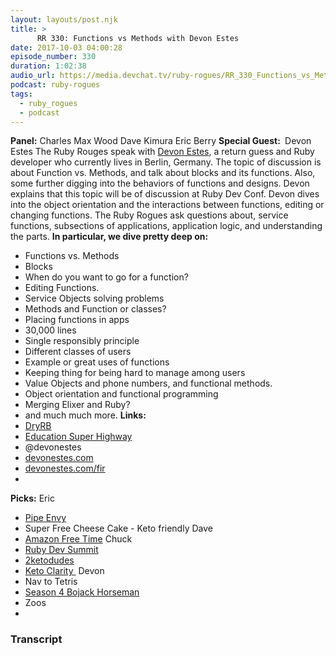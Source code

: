 ```yaml
---
layout: layouts/post.njk
title: >
      RR 330: Functions vs Methods with Devon Estes
date: 2017-10-03 04:00:28
episode_number: 330
duration: 1:02:38
audio_url: https://media.devchat.tv/ruby-rogues/RR_330_Functions_vs_Methods_with_Devon_Estes_mixdown.mp3
podcast: ruby-rogues
tags: 
  - ruby_rogues
  - podcast
---
```


 **Panel:** Charles Max Wood Dave Kimura Eric Berry **Special Guest:&nbsp;** Devon Estes The Ruby Rouges speak with [Devon Estes](https://github.com/devonestes), a return guess and Ruby developer who currently lives in Berlin, Germany. The topic of discussion is about Function vs. Methods, and talk about blocks and its functions. Also, some further digging into the behaviors of functions and designs. Devon explains that this topic will be of discussion at Ruby Dev Conf. Devon dives into the object orientation and the interactions between functions, editing or changing functions. The Ruby Rogues ask questions about, service functions, subsections of applications, application logic, and understanding the parts. **In particular, we dive pretty deep on:**
- Functions vs. Methods
- Blocks
- When do you want to go for a function?
- Editing Functions.
- Service Objects solving problems
- Methods and Function or classes?
- Placing functions in apps
- 30,000 lines
- Single responsibly principle
- Different classes of users
- Example or great uses of functions
- Keeping thing for being hard to manage among users
- Value Objects and phone numbers, and functional methods.
- Object orientation and functional programming
- Merging Elixer and Ruby?
- and much much more.
**Links:&nbsp;**
- [DryRB](https://github.com/dry-rb/dry-rb.org)
- [Education Super Highway](https://www.educationsuperhighway.org)
- @devonestes
- [devonestes.com](http://devonestes.com)
- [devonestes.com/fir](http://devonestes.com/fir)
- 
**Picks:** Eric
- [Pipe Envy](https://github.com/hopsoft/pipe_envy)
- Super Free Cheese Cake - Keto friendly
Dave
- [Amazon Free Time](https://www.amazon.com/Amazon-FreeTime-Unlimited-Monthly-Subscription/dp/B01I499BNA)
Chuck
- [Ruby Dev Summit](https://rubydevsummit.com)
- [2ketodudes](http://2ketodudes.com)
- [Keto Clarity&nbsp;](https://www.audible.com/t2/title?cvo_campaign=250472289&gclid=Cj0KCQjwgb3OBRDNARIsAOyZbxDpglkwzVIYxEHZyf7cMj8f7cdPiYuWLOmBIATFyCmhckNVZPYI-mQaAp2AEALw_wcB&pcrid=152675288612&Matchtype=e&mkwid=suZPzHFHw_dc&pmt=e&asin=B00NMSJMA6&cvosrc=ppc.google.keto+clarity&cvo_crid=152675288612&source_code=GO1GB907ESH060513&pkw=keto+clarity)
Devon
- Nav to Tetris
- [Season 4 Bojack Horseman](https://www.netflix.com/title/70300800)
- Zoos
- 


### Transcript


